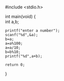 #include <stdio.h>

int main(void)
{     
    int a,b;
    
    printf("enter a number");
    scanf("%d",&a);
    b=a;
    a=a%100;
    a=a/10;
    b=b%10;
    printf("%d",a+b);
    
	return 0;
}

